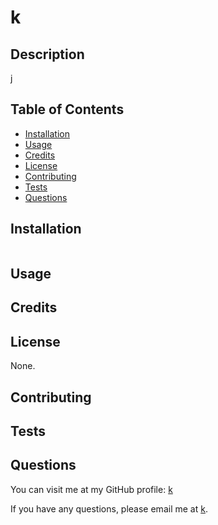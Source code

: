 # k

## Description
j

## Table of Contents
- [Installation](#installation)
- [Usage](#usage)
- [Credits](#credits)
- [License](#license)
- [Contributing](#contributing)
- [Tests](#tests)
- [Questions](#questions)

## Installation
```

```

## Usage


## Credits

## License
None.

## Contributing


## Tests


## Questions
You can visit me at my GitHub profile: [k](https://github.com/k)

If you have any questions, please email me at [k](mailto:k).